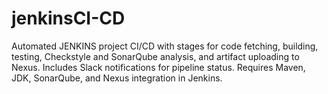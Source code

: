 # jenkinsCI-CD
Automated JENKINS project CI/CD with stages for code fetching, building, testing, Checkstyle and SonarQube analysis, and artifact uploading to Nexus. Includes Slack notifications for pipeline status. Requires Maven, JDK, SonarQube, and Nexus integration in Jenkins.
